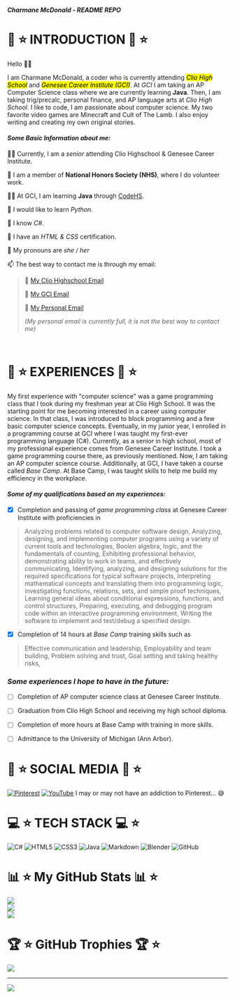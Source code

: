 ##### Charmane McDonald - README REPO

# 💖 ⭐ **INTRODUCTION** 💖 ⭐ 
Hello 👋😃  
  
I am Charmane McDonald, a coder who is currently attending <mark>*Clio High School*</mark> and <mark>*Genesee Career Institute (GCI)*</mark>. At *GCI* I am taking an AP Computer Science class where we are currently learning **Java**. Then, I am taking trig/precalc, personal finance, and AP language arts at *Clio High School*. I like to code, I am passionate about computer science. My two favorite video games are Minecraft and Cult of The Lamb. I also enjoy writing and creating my own original stories.
  
#### ***Some Basic Information about me:***
  
🧑‍🎓 Currently, I am a *senior* attending Clio Highschool & Genesee Career Institute.
  
🌟 I am a member of **National Honors Society (NHS)**, where I do volunteer work.
  
🧑‍💻 At GCI, I am learning **Java** through [CodeHS](https://codehs.com/).
  
🐍 I would like to learn *Python*.
  
🥳 I know *C#*.
  
🤩 I have an *HTML & CSS* certification.
  
💖 My pronouns are *she / her*
  
📫 The best way to contact me is through my email:
  
> 🖤 [My Clio Highschool Email](013683@clioschools.net)
>      
> 🖤 [My GCI Email](gci.230826@students.geneseeisd.org)
>      
> 🖤 [My Personal Email](ch.mcdonald51@gmail.com)  
>  
> *(My personal email is currently full, it is not the best way to contact me)*

<br />  
  
# 🌺 ⭐ EXPERIENCES 🌺 ⭐

My first experience with "computer science" was a game programming class that I took during my freshman year at Clio High School. It was the starting point for me becoming interested in a career using computer science. In that class, I was introduced to block programming and a few basic computer science concepts. Eventually, in my junior year, I enrolled in a programming course at GCI where I was taught my first-ever programming language (C#). Currently, as a senior in high school, most of my professional experience comes from Genesee Career Institute. I took a game programming course there, as previously mentioned. Now, I am taking an AP computer science course. Additionally, at GCI, I have taken a course called *Base Camp*. At Base Camp, I was taught skills to help me build my efficiency in the workplace. 
  
#### ***Some of my qualifications based on my experiences:***

- [x] Completion and passing of *game programming class* at Genesee Career Institute with proficiencies in  
> Analyzing problems related to computer software design,
> Analyzing, designing, and implementing computer programs using a variety of current tools and technologies,
> Boolen algebra, logic, and the fundamentals of counting,
> Exhibiting professional behavior, demonstrating ability to work in teams, and effectively communicating,
> Identifying, analyzing, and designing solutions for the required specifications for typical software projects,
> Interpreting mathematical concepts and translating them into programming logic,
> investigating functions, relations, sets, and simple proof techniques,
> Learning general ideas about conditional expressions, functions, and control structures,
> Preparing, executing, and debugging program code within an interactive programming environment,
> Writing the software to implement and test/debug a specified design.
  
- [x] Completion of 14 hours at *Base Camp* training skills such as  
> Effective communication and leadership,
> Employability and team building,
> Problem solving and trust,
> Goal setting and taking healthy risks,

### ***Some experiences I hope to have in the future:***
  
- [ ] Completion of AP computer science class at Genesee Career Institute.

- [ ] Graduation from Clio High School and receiving my high school diploma.
  
- [ ] Completion of more hours at Base Camp with training in more skills.

- [ ] Admittance to the University of Michigan (Ann Arbor). 
  
# 👥 ⭐ SOCIAL MEDIA 👥 ⭐
  
[![Pinterest](https://img.shields.io/badge/Pinterest-%23E60023.svg?logo=Pinterest&logoColor=white)](https://pinterest.com/Yell0w_Fr0gg) [![YouTube](https://img.shields.io/badge/YouTube-%23FF0000.svg?logo=YouTube&logoColor=white)]() I may or may not have an addiction to Pinterest... 😅
  
# 💻 ⭐ TECH STACK 💻 ⭐
  
![C#](https://img.shields.io/badge/c%23-%23239120.svg?style=for-the-badge&logo=csharp&logoColor=white) ![HTML5](https://img.shields.io/badge/html5-%23E34F26.svg?style=for-the-badge&logo=html5&logoColor=white) ![CSS3](https://img.shields.io/badge/css3-%231572B6.svg?style=for-the-badge&logo=css3&logoColor=white) ![Java](https://img.shields.io/badge/java-%23ED8B00.svg?style=for-the-badge&logo=openjdk&logoColor=white) ![Markdown](https://img.shields.io/badge/markdown-%23000000.svg?style=for-the-badge&logo=markdown&logoColor=white) ![Blender](https://img.shields.io/badge/blender-%23F5792A.svg?style=for-the-badge&logo=blender&logoColor=white) ![GitHub](https://img.shields.io/badge/github-%23121011.svg?style=for-the-badge&logo=github&logoColor=white)
  
# 📊 ⭐ My GitHub Stats 📊 ⭐
  
![](https://github-readme-stats.vercel.app/api?username=05charmane&theme=dark&hide_border=false&include_all_commits=false&count_private=false)  
![](https://github-readme-streak-stats.herokuapp.com/?user=05charmane&theme=dark&hide_border=false)<br/>
![](https://github-readme-stats.vercel.app/api/top-langs/?username=05charmane&theme=dark&hide_border=false&include_all_commits=false&count_private=false&layout=compact)
  
# 🏆 ⭐ GitHub Trophies 🏆 ⭐
  
![](https://github-profile-trophy.vercel.app/?username=05charmane&theme=dark&no-frame=false&no-bg=true&margin-w=4)
  
____________________________________________________________________
[![](https://visitcount.itsvg.in/api?id=05charmane&icon=7&color=6)](https://visitcount.itsvg.in)

<!-- Proudly created with GPRM ( https://gprm.itsvg.in ) -->
